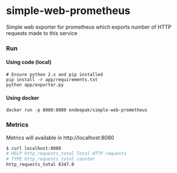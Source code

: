 # simple-web-prometheus

Simple web exporter for prometheus which exports number of HTTP requests made to this service

### Run

#### Using code (local)

```
# Ensure python 2.x and pip installed
pip install -r app/requirements.txt
python app/exporter.py
```

#### Using docker

```
docker run -p 8080:8080 endeepak/simple-web-prometheus
```

### Metrics

Metrics will available in http://localhost:8080

```sh
$ curl localhost:8080
# HELP http_requests_total Total HTTP requests
# TYPE http_requests_total counter
http_requests_total 6347.0
```
